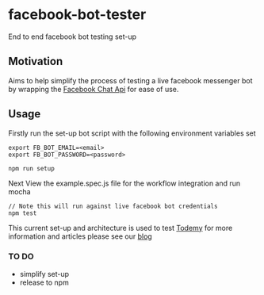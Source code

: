 # facebook-bot-tester
End to end facebook bot testing set-up

## Motivation

Aims to help simplify the process of testing a live facebook messenger bot by wrapping the [Facebook Chat Api](https://github.com/Schmavery/facebook-chat-api) for ease of use.

## Usage

Firstly run the set-up bot script with the following environment variables set

```
export FB_BOT_EMAIL=<email>
export FB_BOT_PASSWORD=<password>

npm run setup
```

Next View the example.spec.js file for the workflow integration and run mocha

```
// Note this will run against live facebook bot credentials
npm test
```

This current set-up and architecture is used to test [Todemy](https://todemy.com) for more information and articles please see our [blog](https://todemy.com/blog)

### TO DO

* simplify set-up
* release to npm